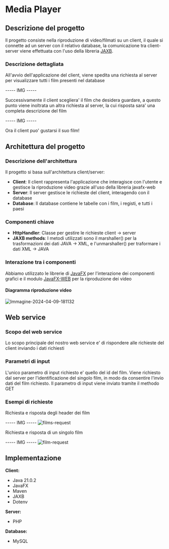 # Media Player

## Descrizione del progetto
Il progetto consiste nella riproduzione di video/filmati su un client, il quale si connette ad un server con il relativo database, la comunicazione tra client-server viene effettuata con l'uso della libreria <a href="https://it.wikipedia.org/wiki/Java_Architecture_for_XML_Binding">JAXB</a>.

### Descrizione dettagliata
All'avvio dell'applicazione del client, viene spedita una richiesta al server per visualizzare tutti i film presenti nel database 

----- IMG -----

Successivamente il client scegliera' il film che desidera guardare, a questo punto viene inoltrata un altra richiesta al server, la cui risposta sara' una completa descrizione del film

----- IMG -----

Ora il client puo' gustarsi il suo film!

## Architettura del progetto
### Descrizione dell'architettura
Il progetto si basa sull'architettura client/server:
- **Client**: Il client rappresenta l'applicazione che interagisce con l'utente e gestisce la riproduzione video grazie all'uso della libreria javafx-web
- **Server**: Il server gestisce le richieste del client, interagendo con il database
- **Database**: Il database contiene le tabelle con i film, i registi, e tutti i paesi

### Componenti chiave
- **HttpHandler**: Classe per gestire le richieste client -> server
- **JAXB methods**: I metodi utilizzati sono il marshaller() per la trasformazioni dei dati JAVA -> XML, e l'unmarshaller() per traformare i dati XML -> JAVA

### Interazione tra i componenti
Abbiamo utilizzato le librerie di <a href="https://openjfx.io/">JavaFX</a> per l'interazione dei componenti grafici e il modulo <a href="https://openjfx.io/javadoc/11/javafx.web/module-summary.html">JavaFX-WEB</a> per la riproduzione dei video

#### Diagramma riproduzione video
<img src="https://i.ibb.co/X3vFSZz/Immagine-2024-04-09-181132.png" alt="Immagine-2024-04-09-181132" border="0">

## Web service

### Scopo del web service
Lo scopo principale del nostro web service e' di rispondere alle richieste del client inviando i dati richiesti

### Parametri di input
L'unico parametro di input richiesto e' quello del id del film. Viene richiesto dal server per l'identificazione del singolo film, in modo da consentire l'invio dati del film richiesto. Il parametro di input viene inviato tramite il methodo GET

### Esempi di richieste
Richiesta e risposta degli header dei film

----- IMG -----
<img src="https://i.ibb.co/ZJ4764n/films-request.png" alt="films-request" border="0">

Richiesta e risposta di un singolo film

----- IMG -----
<img src="https://i.ibb.co/37mWtyY/film-request.png" alt="film-request" border="0">

## Implementazione
**Client:** 
- Java 21.0.2
- JavaFX
- Maven
- JAXB
- Dotenv

**Server:**
- PHP

**Database:**
- MySQL

